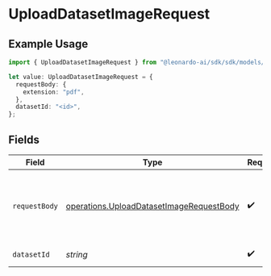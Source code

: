 # UploadDatasetImageRequest

## Example Usage

```typescript
import { UploadDatasetImageRequest } from "@leonardo-ai/sdk/sdk/models/operations";

let value: UploadDatasetImageRequest = {
  requestBody: {
    extension: "pdf",
  },
  datasetId: "<id>",
};
```

## Fields

| Field                                                                                                       | Type                                                                                                        | Required                                                                                                    | Description                                                                                                 |
| ----------------------------------------------------------------------------------------------------------- | ----------------------------------------------------------------------------------------------------------- | ----------------------------------------------------------------------------------------------------------- | ----------------------------------------------------------------------------------------------------------- |
| `requestBody`                                                                                               | [operations.UploadDatasetImageRequestBody](../../../sdk/models/operations/uploaddatasetimagerequestbody.md) | :heavy_check_mark:                                                                                          | Query parameters provided in the request body as a JSON object                                              |
| `datasetId`                                                                                                 | *string*                                                                                                    | :heavy_check_mark:                                                                                          | _"datasetId" is required                                                                                    |
